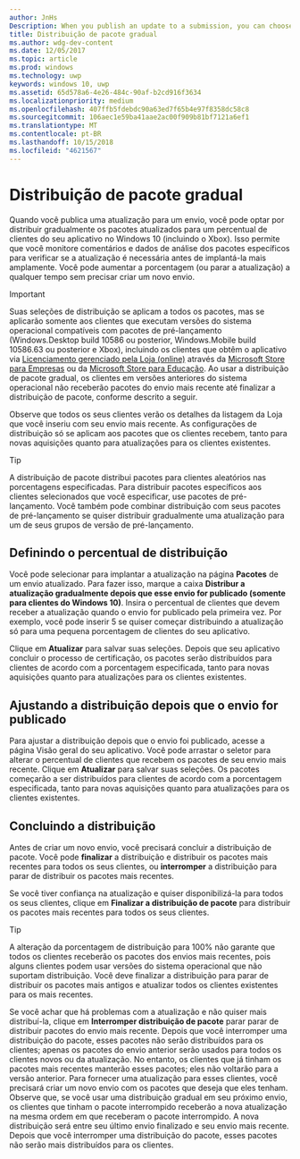 ```yaml
---
author: JnHs
Description: When you publish an update to a submission, you can choose to gradually roll out the updated packages to a percentage of your app’s customers on Windows 10.
title: Distribuição de pacote gradual
ms.author: wdg-dev-content
ms.date: 12/05/2017
ms.topic: article
ms.prod: windows
ms.technology: uwp
keywords: windows 10, uwp
ms.assetid: 65d578a6-4e26-484c-90af-b2cd916f3634
ms.localizationpriority: medium
ms.openlocfilehash: 407ffb5fdebdc90a63ed7f65b4e97f8358dc58c8
ms.sourcegitcommit: 106aec1e59ba41aae2ac00f909b81bf7121a6ef1
ms.translationtype: MT
ms.contentlocale: pt-BR
ms.lasthandoff: 10/15/2018
ms.locfileid: "4621567"
---
```

# <a name="gradual-package-rollout"></a>Distribuição de pacote gradual

Quando você publica uma atualização para um envio, você pode optar por distribuir gradualmente os pacotes atualizados para um percentual de clientes do seu aplicativo no Windows 10 (incluindo o Xbox). Isso permite que você monitore comentários e dados de análise dos pacotes específicos para verificar se a atualização é necessária antes de implantá-la mais amplamente. Você pode aumentar a porcentagem (ou parar a atualização) a qualquer tempo sem precisar criar um novo envio. 

> [!IMPORTANT]
> Suas seleções de distribuição se aplicam a todos os pacotes, mas se aplicarão somente aos clientes que executam versões do sistema operacional compatíveis com pacotes de pré-lançamento (Windows.Desktop build 10586 ou posterior, Windows.Mobile build 10586.63 ou posterior e Xbox), incluindo os clientes que obtêm o aplicativo via [Licenciamento gerenciado pela Loja (online)](organizational-licensing.md) através da [Microsoft Store para Empresas](https://businessstore.microsoft.com/store) ou da [Microsoft Store para Educação](https://educationstore.microsoft.com/store). Ao usar a distribuição de pacote gradual, os clientes em versões anteriores do sistema operacional não receberão pacotes do envio mais recente até finalizar a distribuição de pacote, conforme descrito a seguir.

Observe que todos os seus clientes verão os detalhes da listagem da Loja que você inseriu com seu envio mais recente. As configurações de distribuição só se aplicam aos pacotes que os clientes recebem, tanto para novas aquisições quanto para atualizações para os clientes existentes.

> [!TIP]
> A distribuição de pacote distribui pacotes para clientes aleatórios nas porcentagens especificadas. Para distribuir pacotes específicos aos clientes selecionados que você especificar, use pacotes de pré-lançamento. Você também pode combinar distribuição com seus pacotes de pré-lançamento se quiser distribuir gradualmente uma atualização para um de seus grupos de versão de pré-lançamento.


## <a name="setting-the-rollout-percentage"></a>Definindo o percentual de distribuição

Você pode selecionar para implantar a atualização na página **Pacotes** de um envio atualizado. Para fazer isso, marque a caixa **Distribur a atualização gradualmente depois que esse envio for publicado (somente para clientes do Windows 10)**. Insira o percentual de clientes que devem receber a atualização quando o envio for publicado pela primeira vez. Por exemplo, você pode inserir 5 se quiser começar distribuindo a atualização só para uma pequena porcentagem de clientes do seu aplicativo.

Clique em **Atualizar** para salvar suas seleções. Depois que seu aplicativo concluir o processo de certificação, os pacotes serão distribuídos para clientes de acordo com a porcentagem especificada, tanto para novas aquisições quanto para atualizações para os clientes existentes.


## <a name="adjusting-the-rollout-after-the-submission-is-published"></a>Ajustando a distribuição depois que o envio for publicado

Para ajustar a distribuição depois que o envio foi publicado, acesse a página Visão geral do seu aplicativo. Você pode arrastar o seletor para alterar o percentual de clientes que recebem os pacotes de seu envio mais recente. Clique em **Atualizar** para salvar suas seleções. Os pacotes começarão a ser distribuídos para clientes de acordo com a porcentagem especificada, tanto para novas aquisições quanto para atualizações para os clientes existentes.


## <a name="completing-the-rollout"></a>Concluindo a distribuição

Antes de criar um novo envio, você precisará concluir a distribuição de pacote. Você pode **finalizar** a distribuição e distribuir os pacotes mais recentes para todos os seus clientes, ou **interromper** a distribuição para parar de distribuir os pacotes mais recentes.

Se você tiver confiança na atualização e quiser disponibilizá-la para todos os seus clientes, clique em **Finalizar a distribuição de pacote** para distribuir os pacotes mais recentes para todos os seus clientes.

> [!TIP]
> A alteração da porcentagem de distribuição para 100% não garante que todos os clientes receberão os pacotes dos envios mais recentes, pois alguns clientes podem usar versões do sistema operacional que não suportam distribuição. Você deve finalizar a distribuição para parar de distribuir os pacotes mais antigos e atualizar todos os clientes existentes para os mais recentes.

Se você achar que há problemas com a atualização e não quiser mais distribuí-la, clique em **Interromper distribuição de pacote** parar parar de distribuir pacotes do envio mais recente. Depois que você interromper uma distribuição do pacote, esses pacotes não serão distribuídos para os clientes; apenas os pacotes do envio anterior serão usados para todos os clientes novos ou da atualização. No entanto, os clientes que já tinham os pacotes mais recentes manterão esses pacotes; eles não voltarão para a versão anterior. Para fornecer uma atualização para esses clientes, você precisará criar um novo envio com os pacotes que deseja que eles tenham. Observe que, se você usar uma distribuição gradual em seu próximo envio, os clientes que tinham o pacote interrompido receberão a nova atualização na mesma ordem em que receberam o pacote interrompido. A nova distribuição será entre seu último envio finalizado e seu envio mais recente. Depois que você interromper uma distribuição do pacote, esses pacotes não serão mais distribuídos para os clientes.
